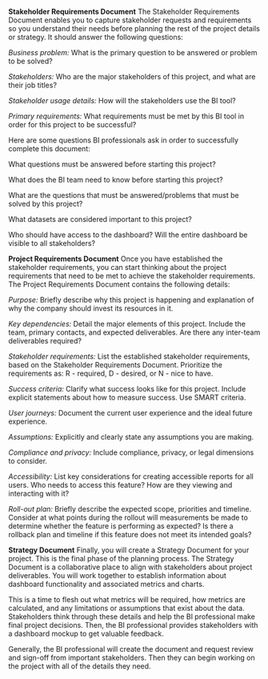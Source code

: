 **Stakeholder Requirements Document**
The Stakeholder Requirements Document enables you to capture stakeholder requests and requirements so you understand their needs before planning the rest of the project details or strategy. It should answer the following questions:

*Business problem:* What is the primary question to be answered or problem to be solved?

*Stakeholders:* Who are the major stakeholders of this project, and what are their job titles?

*Stakeholder usage details:* How will the stakeholders use the BI tool?

*Primary requirements:* What requirements must be met by this BI tool in order for this project to be successful?

Here are some questions BI professionals ask in order to successfully complete this document:

What questions must be answered before starting this project?

What does the BI team need to know before starting this project?

What are the questions that must be answered/problems that must be solved by this project?

What datasets are considered important to this project?

Who should have access to the dashboard? Will the entire dashboard be visible to all stakeholders?





**Project Requirements Document**
Once you have established the stakeholder requirements, you can start thinking about the project requirements that need to be met to achieve the stakeholder requirements. The Project Requirements Document contains the following details:

*Purpose:* Briefly describe why this project is happening and explanation of why the company should invest its resources in it.

*Key dependencies:* Detail the major elements of this project. Include the team, primary contacts, and expected deliverables. Are there any inter-team deliverables required?

*Stakeholder requirements:* List the established stakeholder requirements, based on the Stakeholder Requirements Document. Prioritize the requirements as: R - required, D - desired, or N - nice to have.

*Success criteria:* Clarify what success looks like for this project. Include explicit statements about how to measure success. Use SMART criteria.

*User journeys:* Document the current user experience and the ideal future experience.

*Assumptions:* Explicitly and clearly state any assumptions you are making.

*Compliance and privacy:* Include compliance, privacy, or legal dimensions to consider.

*Accessibility:* List key considerations for creating accessible reports for all users. Who needs to access this feature? How are they viewing and interacting with it?

*Roll-out plan:* Briefly describe the expected scope, priorities and timeline. Consider at what points during the rollout will measurements be made to determine whether the feature is performing as expected? Is there a rollback plan and timeline if this feature does not meet its intended goals?





**Strategy Document**
Finally, you will create a Strategy Document for your project. This is the final phase of the planning process. The Strategy Document is a collaborative place to align with stakeholders about project deliverables. You will work together to establish information about dashboard functionality and associated metrics and charts.

This is a time to flesh out what metrics will be required, how metrics are calculated, and any limitations or assumptions that exist about the data. Stakeholders think through these details and help the BI professional make final project decisions. Then, the BI professional provides stakeholders with a dashboard mockup to get valuable feedback.

Generally, the BI professional will create the document and request review and sign-off from important stakeholders. Then they can begin working on the project with all of the details they need.
